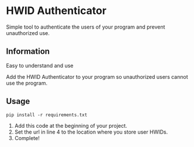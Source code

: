 # HWID Authenticator 
Simple tool to authenticate the users of your program and prevent unauthorized use.

## Information
Easy to understand and use

Add the HWID Authenticator to your program so unauthorized users cannot use the program.

## Usage
```
pip install -r requirements.txt
```
1. Add this code at the beginning of your project.
2. Set the url in line 4 to the location where you store user HWIDs.
3. Complete!
